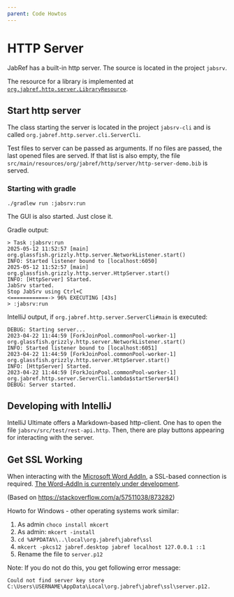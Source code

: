 ```yaml
---
parent: Code Howtos
---
```

# HTTP Server

JabRef has a built-in http server.
The source is located in the project `jabsrv`.

The resource for a library is implemented at [`org.jabref.http.server.LibraryResource`](https://github.com/JabRef/jabref/blob/main/jabsrv/src/main/java/org/jabref/http/server/LibraryResource.java).

## Start http server

The class starting the server is located in the project `jabsrv-cli` and is called `org.jabref.http.server.cli.ServerCli`.

Test files to server can be passed as arguments.
If no files are passed, the last opened files are served.
If that list is also empty, the file `src/main/resources/org/jabref/http/server/http-server-demo.bib` is served.

### Starting with gradle

```shell
./gradlew run :jabsrv:run
```

The GUI is also started. Just close it.

Gradle output:

```shell
> Task :jabsrv:run
2025-05-12 11:52:57 [main] org.glassfish.grizzly.http.server.NetworkListener.start()
INFO: Started listener bound to [localhost:6050]
2025-05-12 11:52:57 [main] org.glassfish.grizzly.http.server.HttpServer.start()
INFO: [HttpServer] Started.
JabSrv started.
Stop JabSrv using Ctrl+C
<============-> 96% EXECUTING [43s]
> :jabsrv:run
```

IntelliJ output, if `org.jabref.http.server.ServerCli#main` is executed:

```shell
DEBUG: Starting server...
2023-04-22 11:44:59 [ForkJoinPool.commonPool-worker-1] org.glassfish.grizzly.http.server.NetworkListener.start()
INFO: Started listener bound to [localhost:6051]
2023-04-22 11:44:59 [ForkJoinPool.commonPool-worker-1] org.glassfish.grizzly.http.server.HttpServer.start()
INFO: [HttpServer] Started.
2023-04-22 11:44:59 [ForkJoinPool.commonPool-worker-1] org.jabref.http.server.ServerCli.lambda$startServer$4()
DEBUG: Server started.
```

## Developing with IntelliJ

IntelliJ Ultimate offers a Markdown-based http-client. One has to open the file `jabsrv/src/test/rest-api.http`.
Then, there are play buttons appearing for interacting with the server.

## Get SSL Working

When interacting with the [Microsoft Word AddIn](https://github.com/JabRef/JabRef-Word-Addin), a SSL-based connection is required.
[The Word-AddIn is currentely under development](https://github.com/JabRef/JabRef-Word-Addin/pull/568).

(Based on <https://stackoverflow.com/a/57511038/873282>)

Howto for Windows - other operating systems work similar:

1. As admin `choco install mkcert`
2. As admin: `mkcert -install`
3. `cd %APPDATA%\..\local\org.jabref\jabref\ssl`
4. `mkcert -pkcs12 jabref.desktop jabref localhost 127.0.0.1 ::1`
5. Rename the file to `server.p12`

Note: If you do not do this, you get following error message:

```text
Could not find server key store C:\Users\USERNAME\AppData\Local\org.jabref\jabref\ssl\server.p12.
```
